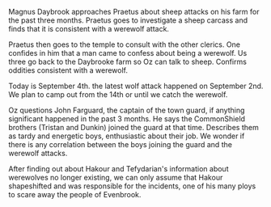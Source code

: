 Magnus Daybrook approaches Praetus about sheep attacks on his farm for the past three months. Praetus goes to investigate a sheep carcass and finds that it is consistent with a werewolf attack.

Praetus then goes to the temple to consult with the other clerics. One confides in him that a man came to confess about being a werewolf. Us three go back to the Daybrooke farm so Oz can talk to sheep. Confirms oddities consistent with a werewolf.

Today is September 4th. the latest wolf attack happened on September 2nd. We plan to camp out from the 14th or until we catch the werewolf.

Oz questions John Farguard, the captain of the town guard, if anything significant happened in the past 3 months. He says the CommonShield brothers (Tristan and Dunkin) joined the guard at that time. Describes them as tardy and energetic boys, enthusiastic about their job. We wonder if there is any correlation between the boys joining the guard and the werewolf attacks.

After finding out about Hakour and Tefydarian's information about werewolves no longer existing, we can only assume that Hakour shapeshifted and was responsible for the incidents, one of his many ploys to scare away the people of Evenbrook.